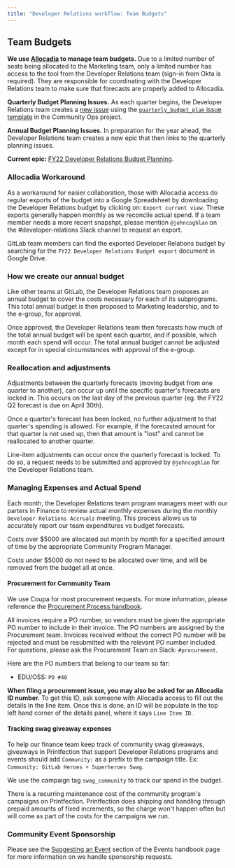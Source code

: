 ```yaml
---
title: "Developer Relations workflow: Team Budgets"
---
```


## <i class="fas fa-receipt" id="biz-tech-icons"></i> Team Budgets

**We use [Allocadia](https://allocadia.com/) to manage team budgets.** Due to a limited number of seats being allocated to the Marketing team, only a limited number has access to the tool from the Developer Relations team (sign-in from Okta is required). They are responsible for coordinating with the Developer Relations team to make sure that forecasts are properly added to Allocadia.

**Quarterly Budget Planning Issues.** As each quarter begins, the Developer Relations team creates a [new issue](https://gitlab.com/gitlab-com/marketing/community-relations/community-operations/community-operations/-/issues/new) using the [`quarterly_budget_plan` issue template](https://gitlab.com/gitlab-com/marketing/community-relations/community-operations/community-operations/-/blob/main/.gitlab/issue_templates/quarterly_budget_plan.md) in the Community Ops project.

**Annual Budget Planning Issues.** In preparation for the year ahead, the Developer Relations team creates a new epic that then links to the quarterly planning issues.

**Current epic:** [FY22 Developer Relations Budget Planning](https://gitlab.com/groups/gitlab-com/marketing/community-relations/community-operations/-/epics/4).

### Allocadia Workaround

As a workaround for easier collaboration, those with Allocadia access do regular exports of the budget into a Google Spreadsheet by downloading the Developer Relations budget by clicking on: `Export current view`. These exports generally happen monthly as we reconcile actual spend. If a team member needs a more recent snapshpt, please mention `@johncoghlan` on the #developer-relations Slack channel to request an export.

GitLab team members can find the exported Developer Relations budget by searching for the `FY22 Developer Relations Budget export` document in Google Drive.

### How we create our annual budget

Like other teams at GitLab, the Developer Relations team proposes an annual budget to cover the costs necessary for each of its subprograms. This total annual budget is then proposed to Marketing leadership, and to the e-group, for approval.

Once approved, the Developer Relations team then forecasts how much of the total annual budget will be spent each quarter, and if possible, which month each spend will occur. The total annual budget cannot be adjusted except for in special circumstances with approval of the e-group.

### Reallocation and adjustments

Adjustments between the quarterly forecasts (moving budget from one quarter to another), can occur up until the specific quarter's forecasts are locked in. This occurs on the last day of the previous quarter (eg. the FY22 Q2 forecast is due on April 30th).

Once a quarter's forecast has been locked, no further adjustment to that quarter's spending is allowed. For example, if the forecasted amount for that quarter is not used up, then that amount is "lost" and cannot be reallocated to another quarter.

Line-item adjustments can occur once the quarterly forecast is locked. To do so, a request needs to be submitted and approved by `@johncoghlan` for the Developer Relations team.

### Managing Expenses and Actual Spend

Each month, the Developer Relations team program managers meet with our parters in Finance to review actual monthly expenses during the monthly `Developer Relations Accruals` meeting. This process allows us to accurately report our team expenditures vs budget forecasts.

Costs over $5000 are allocated out month by month for a specified amount of time by the appropriate Community Program Manager.

Costs under $5000 do not need to be allocated over time, and will be removed from the budget all at once.

#### Procurement for Community Team

We use Coupa for most procurement requests. For more information, please reference the [Procurement Process handbook](/handbook/finance/procurement/#how-to-start-procurement-process).

All invoices require a PO number, so vendors must be given the appropriate PO number to include in their invoice. The PO numbers are assigned by the Procurement team. Invoices received without the correct PO number will be rejected and must be resubmitted with the relevant PO number included. For questions, please ask the Procurement Team on Slack: `#procurement`.

Here are the PO numbers that belong to our team so far:

* EDU/OSS: `PO #40`

**When filing a procurement issue, you may also be asked for an Allocadia ID number.** To get this ID, ask someone with Allocadia access to fill out the details in the line item. Once this is done, an ID will be populate in the top left hand corner of the details panel, where it says `Line Item ID`.

#### Tracking swag giveaway expenses

To help our finance team keep track of community swag giveaways, giveaways in Printfection that support Developer Relations programs and events should add `Community:` as a prefix to the campaign title. Ex: `Community: GitLab Heroes + Superheroes Swag`.

We use the campaign tag `swag_community` to track our spend in the budget.

There is a recurring maintenance cost of the community program's campaigns on Printfection. Printfection does shipping and handling through prepaid amounts of fixed increments, so the charge won't happen often but will come as part of the costs for the campaigns we run.

### Community Event Sponsorship

Please see the [Suggesting an Event](/handbook/marketing/events/#suggesting-an-event) section of the Events handbook page for more information on we handle sponsorship requests.
